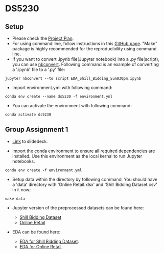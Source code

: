 # DS5230

## Setup
* Please check the [Project Plan](doc/Project%20plan.md).
* For using command line, follow instructions in this [GitHub page](https://github.com/ds5110/git-intro/blob/main/setup.md). "Make" package is highly recommended for the reproducibility using command line.
* If you want to convert .ipynb file(Jupyter notebook) into a .py file(script), you can use [nbconvert](https://nbconvert.readthedocs.io/en/latest/usage.html#convert-notebook). Following command is an example of converting a '.ipynb' file to a '.py' file:
```
jupyter nbconvert --to script EDA_Shill_Bidding_Sun830pm.ipynb
```

* Import environment.yml with following command:
```
conda env create --name ds5230 -f environment.yml
```
* You can activate the environment with following command:
```
conda activate ds5230
```

## Group Assignment 1
* [Link](https://docs.google.com/presentation/d/1tvC9Ljs2UG3cjI59K5eEALSGA9bNqlZChpDjtmt5LuE/edit?usp=sharing) to slidedeck.
  
* Import the conda environment to ensure all required dependencies are installed. Use this environment as the local kernal to run Jupyter notebooks.
```
conda env create -f environment.yml
```

* Setup data within the directory by following command. You should have a 'data' directory with 'Online Retail.xlsx' and 'Shill Bidding Dataset.csv' in it now.:
```
make data
```

* Jupyter version of the preprocessed datasets can be found here:
    * [Shill Bidding Dataset](src/OnlineRetail(NoPCA).ipynb)
    * [Online Retail](src/ShillBiddingoriginal.ipynb)

* EDA can be found here:
    * [EDA for Shill Bidding Dataset](doc/shill_EDA_report.md).
    * [EDA for Online Retail](doc/onlineretail_EDA_report.md).
